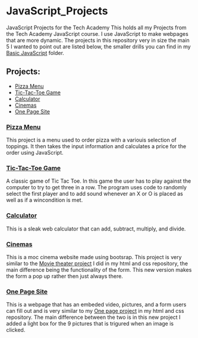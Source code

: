 # JavaScript_Projects
JavaScript Projects for the Tech Academy
This holds all my Projects from the Tech Academy JavaScript course. I use JavaScript to make webpages that are more dynamic. The projects in this repository very in size the main 5 I wanted to point out are listed below, the smaller drills you can find in my [Basic JavaScript](./Basic_JavaScript) folder.

## Projects:
* [Pizza Menu](./JavaScript_Projects/PizzaMenu)
* [Tic-Tac-Toe Game](./JavaScript_Projects/TicTacToe)
* [Calculator](./JavaScript_Projects/Calculator)
* [Cinemas](./JavaScript_Projects/Cinemas)
* [One Page Site](./JavaScript_Projects/OnePage)

### [Pizza Menu](./JavaScript_Projects/PizzaMenu)
This project is a menu used to order pizza with a variouis selection of toppings. It then takes the input information and calculates a price for the order using JavaScript.

### [Tic-Tac-Toe Game](./JavaScript_Projects/TicTacToe)
A classic game of Tic Tac Toe. In this game the user has to play against the computer to try to get three in a row. The program uses code to randomly select the first player and to add sound whenever an X or O is placed as well as if a wincondition is met.

### [Calculator](./JavaScript_Projects/Calculator)
This is a sleak web calculator that can add, subtract, multiply, and divide.

### [Cinemas](./JavaScript_Projects/Cinemas)
This is a moc cinema website made using bootsrap. This project is very similar to the [Movie theater project](https://github.com/Isaiahdj/HTML-CSS_projects/tree/main/Movie_Theater_BS) I did in my html and css repository,  the main difference being the functionality of the form. This new version makes the form a pop up rather then just always there.

### [One Page Site](./JavaScript_Projects/OnePage)
This is a webpage that has an embeded video, pictures, and a form users can fill out and is very similar to my [One page project](https://github.com/Isaiahdj/HTML-CSS_projects/tree/main/One_Page_Website) in my html and css repository. The main difference between the two is in this new project I added a light box for the 9 pictures that is trigured when an image is clicked.
